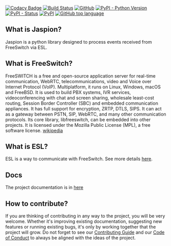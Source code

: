 [![Codacy Badge](https://api.codacy.com/project/badge/Grade/8c0fd08c87d2483e9944b0b62fd6ea78)](https://app.codacy.com/app/Otoru/jaspion?utm_source=github.com&utm_medium=referral&utm_content=Otoru/jaspion&utm_campaign=Badge_Grade_Settings)
[![Build Status](https://travis-ci.com/Otoru/jaspion.svg?branch=master)](https://travis-ci.com/Otoru/jaspion)
[![GitHub](https://img.shields.io/github/license/otoru/jaspion.svg)](https://github.com/Otoru/jaspion/blob/master/LICENSE)
[![PyPI - Python Version](https://img.shields.io/pypi/pyversions/jaspion.svg)](https://docs.python.org/3/whatsnew/3.7.html)
[![PyPI - Status](https://img.shields.io/pypi/status/jaspion.svg)](https://pypi.org/project/Jaspion/)
[![PyPI](https://img.shields.io/pypi/v/jaspion.svg)](https://pypi.org/project/Jaspion/)
[![GitHub top language](https://img.shields.io/github/languages/top/otoru/jaspion.svg)](https://www.python.org/)

## What is Jaspion?

Jaspion is a python library designed to process events received from FreeSwitch via ESL.

## What is FreeSwitch?

FreeSWITCH is a free and open-source application server for real-time communication, WebRTC, telecommunications, video and Voice over Internet Protocol (VoIP). Multiplatform, it runs on Linux, Windows, macOS and FreeBSD. It is used to build PBX systems, IVR services, videoconferencing with chat and screen sharing, wholesale least-cost routing, Session Border Controller (SBC) and embedded communication appliances. It has full support for encryption, ZRTP, DTLS, SIPS. It can act as a gateway between PSTN, SIP, WebRTC, and many other communication protocols. Its core library, libfreeswitch, can be embedded into other projects. It is licensed under the Mozilla Public License (MPL), a free software license. [wikipedia](https://en.wikipedia.org/wiki/FreeSWITCH)

## What is ESL?

ESL is a way to communicate with FreeSwitch. See more details [here](https://freeswitch.org/confluence/display/FREESWITCH/Event+Socket+Library).

## Docs

The project documentation is in [here](https://github.com/Otoru/jaspion/wiki)

## How to contribute?

If you are thinking of contributing in any way to the project, you will be very welcome.
Whether it's improving existing documentation, suggesting new features or running existing bugs, it's only by working together that the project will grow.
Do not forget to see our [Contributing Guide][2] and our [Code of Conduct][3] to always be aligned with the ideas of the project.

[2]: https://github.com/Otoru/jaspion/blob/master/CONTRIBUTING.md
[3]: https://github.com/Otoru/jaspion/blob/master/CODE_OF_CONDUCT.md
